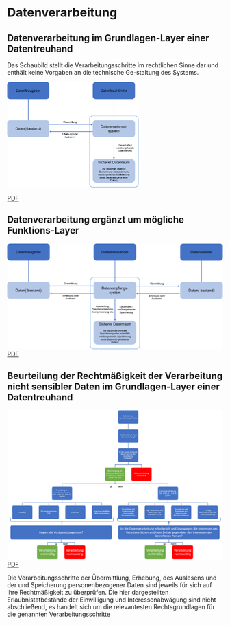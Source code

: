 # Datenverarbeitung

## Datenverarbeitung im Grundlagen-Layer einer Datentreuhand

Das Schaubild stellt die Verarbeitungsschritte im rechtlichen Sinne dar und enthält keine Vorgaben an die technische Ge-staltung des Systems.

<img src="Verarbeitung%20im%20Grundlagen-Layer.png" width="61%"/>

[PDF](<Verarbeitung im Grundlagen-Layer.pdf>)

## Datenverarbeitung ergänzt um mögliche Funktions-Layer

![](<Verarbeitung im Funktions-Layer.png>)
[PDF](<Verarbeitung im Funktions-Layer.pdf>)

## Beurteilung der Rechtmäßigkeit der Verarbeitung nicht sensibler Daten im Grundlagen-Layer einer Datentreuhand

![](<Rechtmäßigkeit.png>)
[PDF](<Rechtmäßigkeit.pdf>)

Die Verarbeitungsschritte der Übermittlung, Erhebung, des Auslesens und der und Speicherung personenbezogener Daten sind jeweils für sich auf ihre Rechtmäßigkeit zu überprüfen. Die hier dargestellten Erlaubnistatbestände der Einwilligung und Interessenabwägung sind nicht abschließend, es handelt sich um die relevantesten Rechtsgrundlagen für die genannten Verarbeitungsschritte